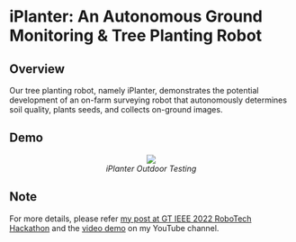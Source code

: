 # iPlanter: An Autonomous Ground Monitoring & Tree Planting Robot

## Overview
Our tree planting robot, namely iPlanter, demonstrates the potential development of an on-farm surveying robot that autonomously determines soil quality, plants seeds, and collects on-ground images.

## Demo
 <p align="center">
 <img src="demo/iplanter.gif" data-canonical-src="demo/iplanter.gif width="600"/><br/>
 <i>iPlanter Outdoor Testing</i>
 </p>

## Note
For more details, please refer [my post at GT IEEE 2022 RoboTech Hackathon](https://devpost.com/software/tree-planting-robot) and the [video demo](https://youtu.be/GZ0oAX-lLSM) on my YouTube channel.
